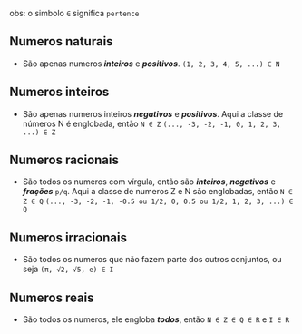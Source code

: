 obs: o simbolo ```∈``` significa ```pertence```

## Numeros naturais 
- São apenas numeros ***inteiros*** e ***positivos***.
```(1, 2, 3, 4, 5, ...) ∈ N```
## Numeros inteiros
- São apenas numeros inteiros ***negativos*** e ***positivos***. Aqui a classe de números N é englobada, então ```N ∈ Z```
```(..., -3, -2, -1, 0, 1, 2, 3, ...) ∈ Z```
## Numeros racionais
- São todos os numeros com vírgula, então são ***inteiros***, ***negativos*** e ***frações*** ```p/q```. Aqui a classe de numeros Z e N são englobadas, então ```N ∈ Z ∈ Q```
```(..., -3, -2, -1, -0.5 ou 1/2, 0, 0.5 ou 1/2, 1, 2, 3, ...) ∈ Q```
## Numeros irracionais 
- São todos os numeros que não fazem parte dos outros conjuntos, ou seja
```(π, √2, √5, e) ∈ I```
## Numeros reais
- São todos os numeros, ele engloba ***todos***, então
```N ∈ Z ∈ Q ∈ R``` e ```I ∈ R```


